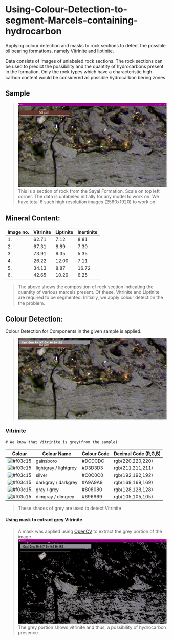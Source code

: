 # Using-Colour-Detection-to-segment-Marcels-containing-hydrocarbon
Applying colour detection and masks to rock sections to detect the possible oil bearing formations, namely Vitrinite and liptinite.

Data consists of images of unlabeled rock sections.
The rock sections can be used to predict the possibility and the quantity of hydrocarbons present in the formation.
Only the rock types which have a characteristic high carbon content would be considered as possible hydrocarbon bering zones.

## Sample
>![1](https://github.com/PranjalGhildiyal/Using-Colour-Detection-to-segment-Rocks-containing-hydrocarbon/blob/main/Accessories/Sample.png)
>This is a section of rock from the Sayal Formation. Scale on top left corner.
>The data is unlabeled initially for any model to work on.
>We have total 6 such high resolution images (2560x1920) to work on.

## Mineral Content:
| Image no. | Vitrinite  | Liptinite | Inertinite |
| --------- | ---------- | --------- | ---------- |
| 1.  | 62.71  | 7.12 | 8.81 |
| 2.  | 67.31  | 8.89 | 7.30 |
| 3.  | 73.91  | 6.35 | 5.35 |
| 4.  | 26.22  | 12.00 | 7.11 |
| 5.  | 34.13  | 8.87 | 16.72 |
| 6.  | 42.65  | 10.29 | 6.25 |
>The above shows the composition of rock section indicating the quantity of various marcels present.
>Of these, Vitrinite and Liptinite are required to be segmented. Initially, we apply colour detection the the problem.

## Colour Detection:
Colour Detection for Components in the given sample is applied.
>![Colour Detection](https://github.com/PranjalGhildiyal/Using-Colour-Detection-to-segment-Rocks-containing-hydrocarbon/blob/main/Accessories/Colour%20Detection.png)

### Vitrinite
```diff
# We know that Vitrinite is grey(from the sample)
```
| Colour |Colour Name | Colour Code | Decimal Code (R,G,B) |
| ------ | ---------  | ----------- | -------------------- |
|![#f03c15](https://via.placeholder.com/15/DCDCDC/000000?text=+) | 	gainsboro | #DCDCDC | rgb(220,220,220) |
|![#f03c15](https://via.placeholder.com/15/D3D3D3/000000?text=+) | 	lightgray / lightgrey | #D3D3D3 | rgb(211,211,211) |
|![#f03c15](https://via.placeholder.com/15/C0C0C0/000000?text=+) | silver | #C0C0C0 | 	rgb(192,192,192) |
|![#f03c15](https://via.placeholder.com/15/A9A9A9/000000?text=+) | darkgray / darkgrey | #A9A9A9 | rgb(169,169,169) |
|![#f03c15](https://via.placeholder.com/15/808080/000000?text=+) | 	gray / grey | #808080| rgb(128,128,128) |
|![#f03c15](https://via.placeholder.com/15/696969/000000?text=+) | 	dimgray / dimgrey | #696969 | rgb(105,105,105)|
>These shades of grey are used to detect Vitrinite

#### Using mask to extract grey Vitrinite
>A mask was applied using [OpenCV](https://opencv.org/) to extract the grey portion of the image.
>![Mask](https://github.com/PranjalGhildiyal/Using-Colour-Detection-to-segment-Rocks-containing-hydrocarbon/blob/main/Accessories/Grey%20Mask-Vitrinite.png)
>The grey portion shows vitrinite and thus, a possibility of hydrocarbon presence.


